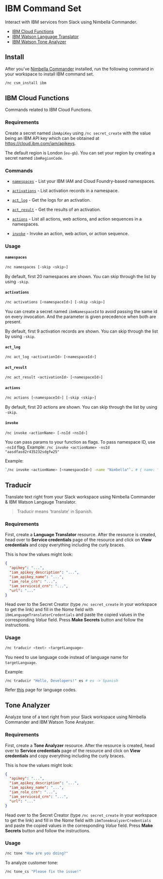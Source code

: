 # IBM Command Set

Interact with IBM services from Slack using Nimbella Commander.

- [IBM Cloud Functions](#IBM-Cloud-Functions)
- [IBM Watson Language Translator](#Traducir)
- [IBM Watson Tone Analyzer](#Tone-Analyzer)

## Install

After you've [Nimbella Commander](https://nimbella.com/product/commander) installed, run the following command in your workspace to install IBM command set.

```sh
/nc csm_install ibm
```

## IBM Cloud Functions

Commands related to IBM Cloud Functions.

### Requirements

Create a secret named `ibmApiKey` using `/nc secret_create` with the value being an IBM API key which can be obtained at https://cloud.ibm.com/iam/apikeys.

The default region is London (`eu-gb`). You can set your region by creating a secret named `ibmRegionCode`.

### Commands

- [`namespaces`](#namespaces) - List your IBM IAM and Cloud Foundry-based namespaces.

- [`activations`](#activations) - List activation records in a namespace.

- [`act_log`](#act_log) - Get the logs for an activation.

- [`act_result`](#act_result) - Get the results of an activation.

- [`actions`](#actions) - List all actions, web actions, and action sequences in a namespaces.

- [`invoke`](#invoke) - Invoke an action, web action, or action sequence.

### Usage

#### `namespaces`

```sh
/nc namespaces [-skip <skip>]
```

By default, first 20 namespaces are shown. You can skip through the list by using `-skip`.

#### `activations`

```sh
/nc activations [<namespaceId>] [-skip <skip>]
```

You can create a secret named `ibmNamespaceId` to avoid passing the same id on every invocation. And the parameter is given precedence when both are present.

By default, first 9 activation records are shown. You can skip through the list by using `-skip`.

#### `act_log`

```sh
/nc act_log <activationId> [<namespaceId>]
```

#### `act_result`

```sh
/nc act_result <activationId> [<namespaceId>]
```

#### `actions`

```sh
/nc actions [<namespaceId>] [-skip <skip>]
```

By default, first 20 actions are shown. You can skip through the list by using `-skip`.

#### `invoke`

```sh
/nc invoke <actionName> [-nsId <nsId>]
```

You can pass params to your function as flags. To pass namespace ID, use `-nsId` flag. Example: `/nc invoke <actionName> -nsId "aasdfasd2r435232sdgfw25"`

Example:

```sh
`/nc invoke <actionName> [<namespaceId>] -name "Nimbella"`. # { name: "Nimbella" }
```

## Traducir

Translate text right from your Slack workspace using Nimbella Commander & IBM Watson Langauge Translator.

> Traducir means 'translate' in Spanish.

### Requirements

First, create a **Language Translator** resource. After the resource is created, head over to **Service credentials** page of the resource and click on **View credentials** and copy everything including the curly braces.

This is how the values might look:

```json
{
  "apikey": "...",
  "iam_apikey_description": "...",
  "iam_apikey_name": "...",
  "iam_role_crn": "...",
  "iam_serviceid_crn": "...",
  "url": "..."
}
```

Head over to the Secret Creator (type `/nc secret_create` in your workspace to get the link) and fill in the _Name_ field with `ibmLanguageTranslatorCredentials` and paste the copied values in the corresponding _Value_ field. Press **Make Secrets** button and follow the instructions.

### Usage

```sh
/nc traducir <text> <targetLanguage>
```

You need to use language code instead of language name for `targetLanguage`.

Example:

```sh
/nc traducir "Hello, Developers!" es # es -> Spanish
```

Refer [this](https://en.wikipedia.org/wiki/List_of_ISO_639-1_codes) page for language codes.

## Tone Analyzer

Analyze tone of a text right from your Slack workspace using Nimbella Commander and IBM Watson Tone Analyzer.

### Requirements

First, create a **Tone Analyzer** resource. After the resource is created, head over to **Service credentials** page of the resource and click on **View credentials** and copy everything including the curly braces.

This is how the values might look:

```json
{
  "apikey": "...",
  "iam_apikey_description": "...",
  "iam_apikey_name": "...",
  "iam_role_crn": "...",
  "iam_serviceid_crn": "...",
  "url": "..."
}
```

Head over to the Secret Creator (type `/nc secret_create` in your workspace to get the link) and fill in the _Name_ field with `ibmToneAnalyzerCredentials` and paste the copied values in the corresponding _Value_ field. Press **Make Secrets** button and follow the instructions.

### Usage

```sh
/nc tone "How are you doing?"
```

To analyze customer tone:

```sh
/nc tone_cs "Please fix the issue!"
```
